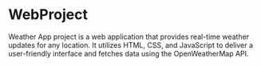 # WebProject
Weather App project is a web application that provides real-time weather updates for any location. It utilizes HTML, CSS, and JavaScript to deliver a user-friendly interface and fetches data using the OpenWeatherMap API.
